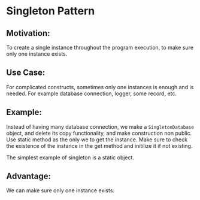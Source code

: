 # Singleton Pattern

## Motivation:

To create a single instance throughout the program execution, to make sure only one instance exists.

## Use Case:

For complicated constructs, sometimes only one instances is enough and is needed. For example database connection, logger, some record, etc. 

## Example:

Instead of having many database connection, we make a `SingletonDatabase` object, and delete its copy functionality, and make construction non public. Use static method as the only we to get the instance. Make sure to check the existence of the instance in the get method and initilize it if not existing.

The simplest example of singleton is a static object.

## Advantage:

We can make sure only one instance exists.